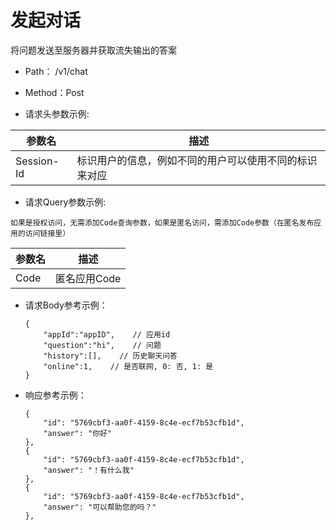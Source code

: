 # 发起对话

将问题发送至服务器并获取流失输出的答案

- Path： /v1/chat

- Method：Post

- 请求头参数示例:

|参数名      |描述 |
|----------- |----------- |
|Session-Id  |标识用户的信息，例如不同的用户可以使用不同的标识来对应 |

- 请求Query参数示例:

`如果是授权访问，无需添加Code查询参数，如果是匿名访问，需添加Code参数（在匿名发布应用的访问链接里）`

|参数名      |描述 |
|----------- |----------- |
|Code  |匿名应用Code |

- 请求Body参考示例：

    ```
    {
        "appId":"appID",    // 应用id 
        "question":"hi",    // 问题
        "history":[],    // 历史聊天问答
        "online":1,    // 是否联网, 0: 否, 1: 是
    }
    ```
- 响应参考示例：

    ```
    {
        "id": "5769cbf3-aa0f-4159-8c4e-ecf7b53cfb1d",
        "answer": "你好"
    },
    {
        "id": "5769cbf3-aa0f-4159-8c4e-ecf7b53cfb1d",
        "answer": "！有什么我"
    },
    {
        "id": "5769cbf3-aa0f-4159-8c4e-ecf7b53cfb1d",
        "answer": "可以帮助您的吗？"
    },
    ```
